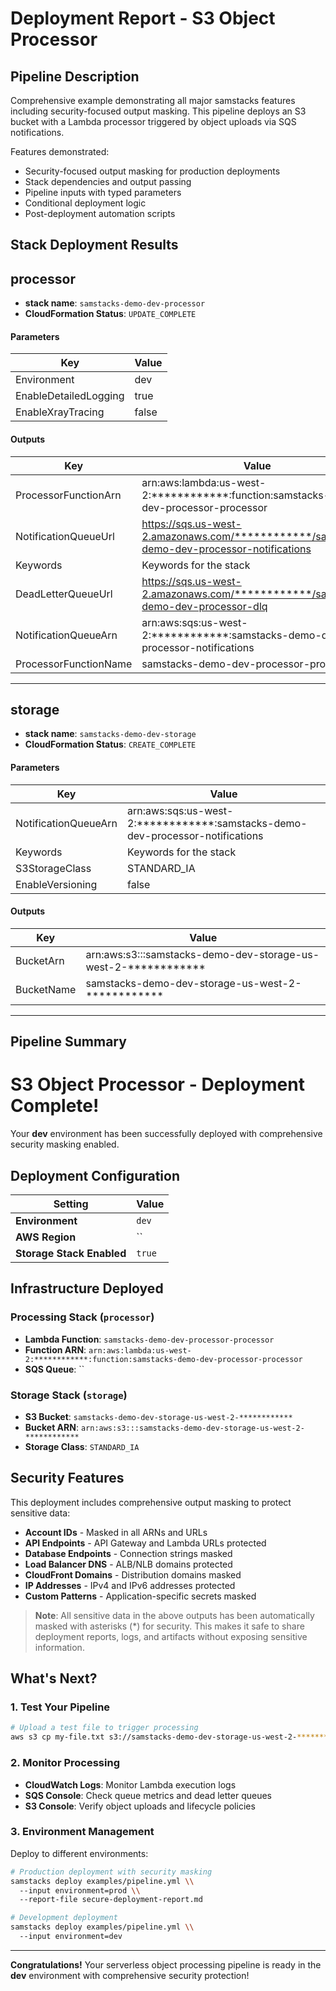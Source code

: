 # Deployment Report - S3 Object Processor

## Pipeline Description
Comprehensive example demonstrating all major samstacks features including
security-focused output masking. This pipeline deploys an S3 bucket with 
a Lambda processor triggered by object uploads via SQS notifications.

Features demonstrated:
- Security-focused output masking for production deployments
- Stack dependencies and output passing
- Pipeline inputs with typed parameters
- Conditional deployment logic
- Post-deployment automation scripts

## Stack Deployment Results

## processor
- **stack name**: `samstacks-demo-dev-processor`
- **CloudFormation Status**: `UPDATE_COMPLETE`
#### Parameters

| Key        | Value                |
|------------|----------------------|
| Environment | dev |
| EnableDetailedLogging | true |
| EnableXrayTracing | false |
#### Outputs

| Key        | Value                |
|------------|----------------------|
| ProcessorFunctionArn | arn:aws:lambda:us-west-2:************:function:samstacks-demo-dev-processor-processor |
| NotificationQueueUrl | https://sqs.us-west-2.amazonaws.com/************/samstacks-demo-dev-processor-notifications |
| Keywords | Keywords for the stack |
| DeadLetterQueueUrl | https://sqs.us-west-2.amazonaws.com/************/samstacks-demo-dev-processor-dlq |
| NotificationQueueArn | arn:aws:sqs:us-west-2:************:samstacks-demo-dev-processor-notifications |
| ProcessorFunctionName | samstacks-demo-dev-processor-processor |

---

## storage
- **stack name**: `samstacks-demo-dev-storage`
- **CloudFormation Status**: `CREATE_COMPLETE`
#### Parameters

| Key        | Value                |
|------------|----------------------|
| NotificationQueueArn | arn:aws:sqs:us-west-2:************:samstacks-demo-dev-processor-notifications |
| Keywords | Keywords for the stack |
| S3StorageClass | STANDARD_IA |
| EnableVersioning | false |
#### Outputs

| Key        | Value                |
|------------|----------------------|
| BucketArn | arn:aws:s3:::samstacks-demo-dev-storage-us-west-2-************ |
| BucketName | samstacks-demo-dev-storage-us-west-2-************ |

---

## Pipeline Summary
# S3 Object Processor - Deployment Complete!

Your **dev** environment has been successfully deployed with comprehensive security masking enabled.

## Deployment Configuration

| Setting | Value |
|---------|-------|
| **Environment** | `dev` |
| **AWS Region** | `` |
| **Storage Stack Enabled** | `true` |

## Infrastructure Deployed

### Processing Stack (`processor`)
- **Lambda Function**: `samstacks-demo-dev-processor-processor`
- **Function ARN**: `arn:aws:lambda:us-west-2:************:function:samstacks-demo-dev-processor-processor`
- **SQS Queue**: ``

### Storage Stack (`storage`)
- **S3 Bucket**: `samstacks-demo-dev-storage-us-west-2-************`
- **Bucket ARN**: `arn:aws:s3:::samstacks-demo-dev-storage-us-west-2-************`
- **Storage Class**: `STANDARD_IA`

## Security Features

This deployment includes comprehensive output masking to protect sensitive data:
- **Account IDs** - Masked in all ARNs and URLs
- **API Endpoints** - API Gateway and Lambda URLs protected
- **Database Endpoints** - Connection strings masked
- **Load Balancer DNS** - ALB/NLB domains protected
- **CloudFront Domains** - Distribution domains masked
- **IP Addresses** - IPv4 and IPv6 addresses protected
- **Custom Patterns** - Application-specific secrets masked

> **Note**: All sensitive data in the above outputs has been automatically 
> masked with asterisks (*) for security. This makes it safe to share 
> deployment reports, logs, and artifacts without exposing sensitive information.

## What's Next?

### 1. **Test Your Pipeline**
```bash
# Upload a test file to trigger processing
aws s3 cp my-file.txt s3://samstacks-demo-dev-storage-us-west-2-************/test-upload.txt
```

### 2. **Monitor Processing**
- **CloudWatch Logs**: Monitor Lambda execution logs
- **SQS Console**: Check queue metrics and dead letter queues
- **S3 Console**: Verify object uploads and lifecycle policies

### 3. **Environment Management**
Deploy to different environments:
```bash
# Production deployment with security masking
samstacks deploy examples/pipeline.yml \\
  --input environment=prod \\
  --report-file secure-deployment-report.md

# Development deployment
samstacks deploy examples/pipeline.yml \\
  --input environment=dev
```

---

**Congratulations!** Your serverless object processing pipeline is ready in the **dev** environment with comprehensive security protection!
